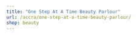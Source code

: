 ```yaml
---
title: "One Step At A Time Beauty Parlour"
url: /accra/one-step-at-a-time-beauty-parlour/
shop: beauty
---
```

